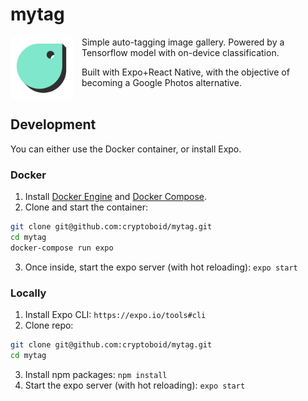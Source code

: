 # mytag

<img width="100vw" src="./assets/icon.png" align="left" style="margin: 0 1em 1em 0"> Simple auto-tagging image gallery. Powered by a Tensorflow model with on-device classification.

Built with Expo+React Native, with the objective of becoming a Google Photos alternative.
<br>
<br>
## Development

You can either use the Docker container, or install Expo.

### Docker

1. Install [Docker Engine](https://docs.docker.com/engine/install/) and [Docker Compose](https://docs.docker.com/compose/install/).
2. Clone and start the container:
```bash
git clone git@github.com:cryptoboid/mytag.git
cd mytag
docker-compose run expo
```
3. Once inside, start the expo server (with hot reloading): `expo start`

### Locally
1. Install Expo CLI: `https://expo.io/tools#cli`
2. Clone repo:
```bash
git clone git@github.com:cryptoboid/mytag.git
cd mytag
```
3. Install npm packages: `npm install`
4. Start the expo server (with hot reloading): `expo start`
